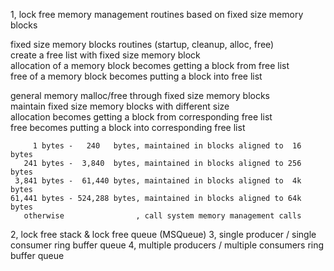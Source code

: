 1, lock free memory management routines based on fixed size memory blocks

   fixed size memory blocks routines (startup, cleanup, alloc, free)       
      create a free list with fixed size memory block                      
      allocation of a memory block becomes getting a block from free list  
      free       of a memory block becomes putting a block into free list  
                                                                           
   general memory malloc/free through fixed size memory blocks             
      maintain fixed size memory blocks with different size                
      allocation becomes getting a block from corresponding free list      
      free       becomes putting a block into corresponding free list      
                                                                           
         1 bytes -   240   bytes, maintained in blocks aligned to  16 bytes
       241 bytes -  3,840  bytes, maintained in blocks aligned to 256 bytes
     3,841 bytes -  61,440 bytes, maintained in blocks aligned to  4k bytes
    61,441 bytes - 524,288 bytes, maintained in blocks aligned to 64k bytes
       otherwise                , call system memory management calls

2, lock free stack & lock free queue (MSQueue)
3, single producer / single consumer ring buffer queue
4, multiple producers / multiple consumers ring buffer queue  